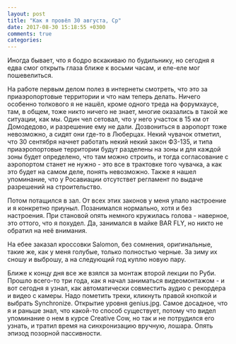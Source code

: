 ```yaml
---
layout: post
title: "Как я провёл 30 августа, Ср"
date: 2017-08-30 15:18:55 +0300
comments: true
categories: 
---
```

Иногда бывает, что я бодро вскакиваю по будильнику, но сегодня я едва смог открыть глаза ближе к восьми часам, и еле-еле мог пошевелиться.

На работе первым делом полез в интернеты смотреть, что это за приаэропортовые территории и что нам теперь делать. Ничего особенно толкового я не нашёл, кроме одного треда на форумхаусе, там, в общем, тоже никто ничего не знает, многие оказались в такой же ситуации, как мы. Один чел сетовал, что у него участок в 15 км от Домодедово, и разрешение ему не дали. Дозвониться в аэропорт тоже невозможно, а сидят они где-то в Люберцах. Некий чувачок отметил, что 30 сентября начнет работать некий некий закон ФЗ-135, и типа приаэропортовые территории будут разделены на зоны и для каждой зоны будет определено, что там можно строить, и тогда согласование с аэропортом станет не нужно - это все в трактовке того чувачка, а как это будет на самом деле, понять невозможно. Также я нашел упоминание, что у Росавиации отсутствет регламент по выдаче разрешений на строительство.

Потом потащился в зал. От всех этих законов у меня упало настроение и я конкретно приуныл. Позанимался нормально, хотя и без настроения. При становой опять немного кружилась голова - наверное, это оттого, что я похудел. Да, занимался в майке BAR FLY, но никто не обратил на неё внимания.

На ебее заказал кроссовки Salomon, без сомнения, оригинальные, такие же, как у меня голубые, только полностью черные. За зиму их сношу и выброшу, а на следующий год куплю новую пару.

Ближе к концу дня все же взялся за монтаж второй лекции по Руби. Прошло всего-то три года, как я начал заниматься видеомонтажом - и вот сегодня я узнал, как автоматически совместить аудио с рекордера и видео с камеры. Надо пометить треки, кликнуть правой кнопкой и выбрать Synchronize. Открытие уровня genius.jpg. Самое досадное, что я и раньше знал, что какой-то способ существует, потому что видел упоминание о нем в курсе Creative Cow, но так и не потрудился его узнать, и тратил время на синхронизацию вручную, лошара. Опять эпизод позорной пассивности.